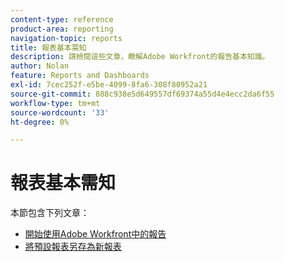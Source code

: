 ```yaml
---
content-type: reference
product-area: reporting
navigation-topic: reports
title: 報表基本需知
description: 請檢閱這些文章，瞭解Adobe Workfront的報告基本知識。
author: Nolan
feature: Reports and Dashboards
exl-id: 7cec252f-e5be-4099-8fa6-308f80952a21
source-git-commit: 888c938e5d649557df69374a55d4e4ecc2da6f55
workflow-type: tm+mt
source-wordcount: '33'
ht-degree: 0%

---
```


# 報表基本需知

本節包含下列文章：

* [開始使用Adobe Workfront中的報告](../../../reports-and-dashboards/reports/reporting/get-started-reports-workfront.md)
* [將預設報表另存為新報表](../../../reports-and-dashboards/reports/reporting/save-default-reports-new-reports.md)
   <!--outdated: * [Basic Report Creation Program for the new Workfront experience](https://one.workfront.com/s/basic-report-creation-program)-->
